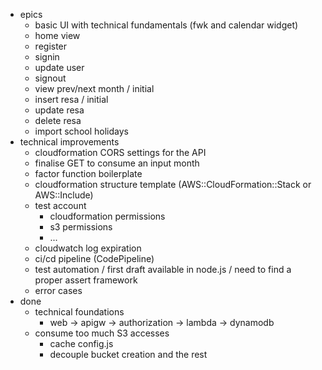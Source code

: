 * epics
    * basic UI with technical fundamentals (fwk and calendar widget)
    * home view
    * register
    * signin
    * update user
    * signout
    * view prev/next month / initial
    * insert resa / initial
    * update resa
    * delete resa
    * import school holidays
* technical improvements
    * cloudformation CORS settings for the API
    * finalise GET to consume an input month
    * factor function boilerplate
    * cloudformation structure template (AWS::CloudFormation::Stack or AWS::Include)
    * test account
        * cloudformation permissions
        * s3 permissions
        * ...
    * cloudwatch log expiration
    * ci/cd pipeline (CodePipeline)
    * test automation / first draft available in node.js / need to find a proper assert framework
    * error cases
* done
    * technical foundations
        * web -> apigw -> authorization -> lambda -> dynamodb
    * consume too much S3 accesses
        * cache config.js
        * decouple bucket creation and the rest

